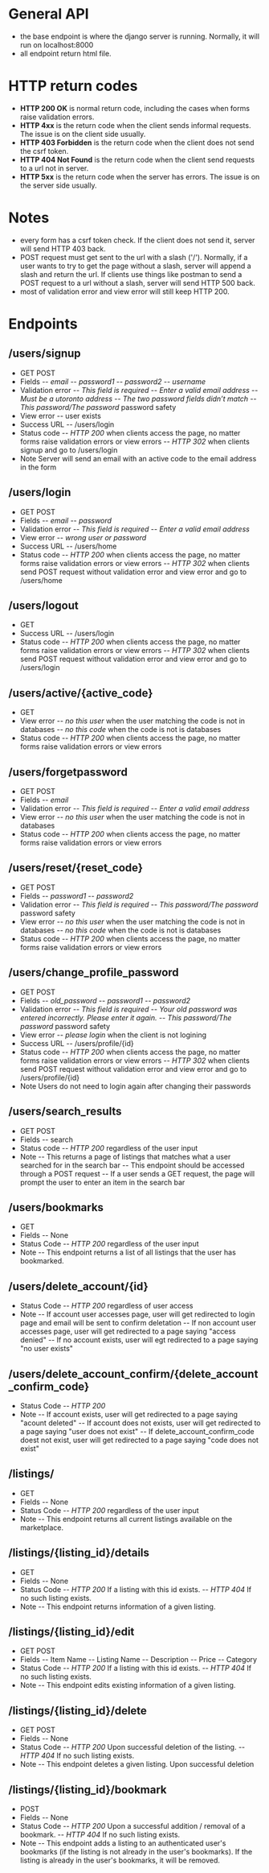 # General API
- the base endpoint is where the django server is running. Normally, it will run on localhost:8000
- all endpoint return html file.

# HTTP return codes
- **HTTP 200 OK** is normal return code, including the cases when forms raise validation errors.
- **HTTP 4xx** is the return code when the client sends informal requests. The issue is on the client side usually.
- **HTTP 403 Forbidden** is the return code when the client does not send the csrf token.
- **HTTP 404 Not Found** is the return code when the client send requests to a url not in server.
- **HTTP 5xx** is the return code when the server has errors. The issue is on the server side usually.

# Notes
- every form has a csrf token check. If the client does not send it, server will send HTTP 403 back.
- POST request must get sent to the url with a slash ('/'). Normally, if a user wants to try to get the page without a slash, server will append a slash and return the url. If clients use things like postman to send a POST request to a url without a slash, server will send HTTP 500 back.
- most of validation error and view error will still keep HTTP 200.

# Endpoints
## /users/signup
- GET POST
- Fields
-- *email*
-- *password1*
-- *password2*
-- *username*
- Validation error
-- *This field is required*
-- *Enter a valid email address*
-- *Must be a utoronto address*
-- *The two password fields didn’t match*
-- *This password/The password* password safety
- View error
-- user exists
- Success URL
-- /users/login
- Status code
-- *HTTP 200* when clients access the page, no matter forms raise validation errors or view errors
-- *HTTP 302* when clients signup and go to /users/login
- Note
Server will send an email with an active code to the email address in the form

## /users/login
- GET POST
- Fields
-- *email*
-- *password*
- Validation error
-- *This field is required*
-- *Enter a valid email address*
- View error
-- *wrong user or password*
- Success URL
-- /users/home
- Status code
-- *HTTP 200* when clients access the page, no matter forms raise validation errors or view errors
-- *HTTP 302* when clients send POST request without validation error and view error and go to /users/home

## /users/logout
- GET
- Success URL
-- /users/login
- Status code
-- *HTTP 200* when clients access the page, no matter forms raise validation errors or view errors
-- *HTTP 302* when clients send POST request without validation error and view error and go to /users/login

## /users/active/{active_code}
- GET
- View error
-- *no this user* when the user matching the code is not in databases
-- *no this code* when the code is not is databases
- Status code
-- *HTTP 200* when clients access the page, no matter forms raise validation errors or view errors

## /users/forgetpassword
- GET POST
- Fields
-- *email*
- Validation error
-- *This field is required*
-- *Enter a valid email address*
- View error
-- *no this user* when the user matching the code is not in databases
- Status code
-- *HTTP 200* when clients access the page, no matter forms raise validation errors or view errors



## /users/reset/{reset_code}
- GET POST
- Fields
-- *password1*
-- *password2*
- Validation error
-- *This field is required*
-- *This password/The password* password safety
- View error
-- *no this user* when the user matching the code is not in databases
-- *no this code* when the code is not is databases
- Status code
-- *HTTP 200* when clients access the page, no matter forms raise validation errors or view errors

## /users/change_profile_password
- GET POST
- Fields
-- *old_password*
-- *password1*
-- *password2*
- Validation error
-- *This field is required*
-- *Your old password was entered incorrectly. Please enter it again.*
-- *This password/The password* password safety
- View error
-- *please login* when the client is not logining
- Success URL
-- /users/profile/{id}
- Status code
-- *HTTP 200* when clients access the page, no matter forms raise validation errors or view errors
-- *HTTP 302* when clients send POST request without validation error and view error and go to /users/profile/{id}
- Note
Users do not need to login again after changing their passwords

## /users/search_results
- GET POST
- Fields
-- search
- Status code
-- *HTTP 200* regardless of the user input
- Note
-- This returns a page of listings that matches what a user searched for in the search bar
-- This endpoint should be accessed through a POST request
-- If a user sends a GET request, the page will prompt the user to enter an item in the search bar

## /users/bookmarks
- GET
- Fields
-- None
- Status Code
-- *HTTP 200* regardless of the user input
- Note
-- This endpoint returns a list of all listings that the user has bookmarked.

## /users/delete_account/{id}
- Status Code
-- *HTTP 200* regardless of user access
- Note
-- If account user accesses page, user will get redirected to login page and email will be sent to confirm deletation
-- If non account user accesses page, user will get redirected to a page saying "access denied"
-- If no account exists, user will egt redirected to a page saying "no user exists"

## /users/delete_account_confirm/{delete_account_confirm_code}
- Status Code
-- *HTTP 200*
- Note
-- If account exists, user will get redirected to a page saying "acount deleted"
-- If account does not exists, user will get redirected to a page saying "user does not exist"
-- If delete_account_confirm_code doest not exist,  user will get redirected to a page saying "code does not exist"

## /listings/
- GET
- Fields
-- None
- Status Code
-- *HTTP 200* regardless of the user input
- Note
-- This endpoint returns all current listings available on the marketplace.

## /listings/{listing_id}/details
- GET
- Fields
-- None
- Status Code
-- *HTTP 200* If a listing with this id exists.
-- *HTTP 404* If no such listing exists.
- Note
-- This endpoint returns information of a given listing.

## /listings/{listing_id}/edit
- GET POST
- Fields
-- Item Name
-- Listing Name
-- Description
-- Price
-- Category
- Status Code
-- *HTTP 200* If a listing with this id exists.
-- *HTTP 404* If no such listing exists.
- Note
-- This endpoint edits existing information of a given listing.

## /listings/{listing_id}/delete
- GET POST
- Fields
-- None
- Status Code
-- *HTTP 200* Upon successful deletion of the listing.
-- *HTTP 404* If no such listing exists.
- Note
-- This endpoint deletes a given listing. Upon successful deletion

## /listings/{listing_id}/bookmark
- POST
- Fields
-- None
- Status Code
-- *HTTP 200* Upon a successful addition / removal of a bookmark.
-- *HTTP 404* If no such listing exists.
- Note
-- This endpoint adds a listing to an authenticated user's bookmarks (if the listing is not already in the user's bookmarks). If the listing is already
in the user's bookmarks, it will be removed.
